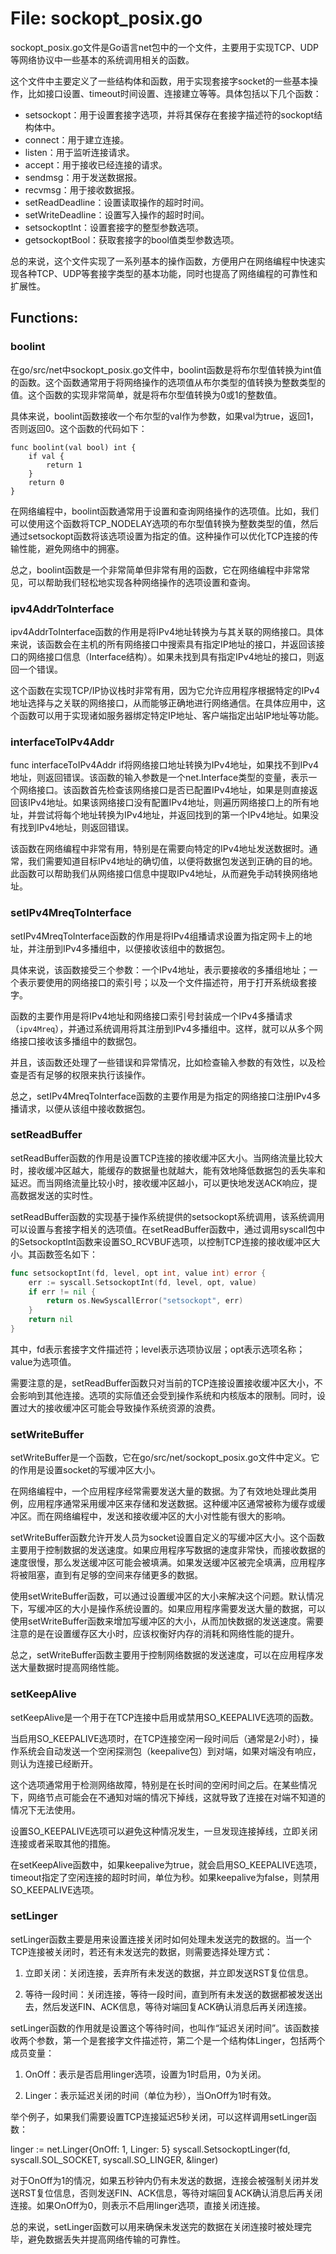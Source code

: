 # File: sockopt_posix.go

sockopt_posix.go文件是Go语言net包中的一个文件，主要用于实现TCP、UDP等网络协议中一些基本的系统调用相关的函数。 

这个文件中主要定义了一些结构体和函数，用于实现套接字socket的一些基本操作，比如接口设置、timeout时间设置、连接建立等等。具体包括以下几个函数：

- setsockopt：用于设置套接字选项，并将其保存在套接字描述符的sockopt结构体中。
- connect：用于建立连接。
- listen：用于监听连接请求。
- accept：用于接收已经连接的请求。
- sendmsg：用于发送数据报。
- recvmsg：用于接收数据报。
- setReadDeadline：设置读取操作的超时时间。
- setWriteDeadline：设置写入操作的超时时间。
- setsockoptInt：设置套接字的整型参数选项。
- getsockoptBool：获取套接字的bool值类型参数选项。

总的来说，这个文件实现了一系列基本的操作函数，方便用户在网络编程中快速实现各种TCP、UDP等套接字类型的基本功能，同时也提高了网络编程的可靠性和扩展性。

## Functions:

### boolint

在go/src/net中sockopt_posix.go文件中，boolint函数是将布尔型值转换为int值的函数。这个函数通常用于将网络操作的选项值从布尔类型的值转换为整数类型的值。这个函数的实现非常简单，就是将布尔型值转换为0或1的整数值。

具体来说，boolint函数接收一个布尔型的val作为参数，如果val为true，返回1，否则返回0。这个函数的代码如下：

```
func boolint(val bool) int {
    if val {
        return 1
    }
    return 0
}
```

在网络编程中，boolint函数通常用于设置和查询网络操作的选项值。比如，我们可以使用这个函数将TCP_NODELAY选项的布尔型值转换为整数类型的值，然后通过setsockopt函数将该选项设置为指定的值。这种操作可以优化TCP连接的传输性能，避免网络中的拥塞。

总之，boolint函数是一个非常简单但非常有用的函数，它在网络编程中非常常见，可以帮助我们轻松地实现各种网络操作的选项设置和查询。



### ipv4AddrToInterface

ipv4AddrToInterface函数的作用是将IPv4地址转换为与其关联的网络接口。具体来说，该函数会在主机的所有网络接口中搜索具有指定IP地址的接口，并返回该接口的网络接口信息（Interface结构）。如果未找到具有指定IPv4地址的接口，则返回一个错误。

这个函数在实现TCP/IP协议栈时非常有用，因为它允许应用程序根据特定的IPv4地址选择与之关联的网络接口，从而能够正确地进行网络通信。在具体应用中，这个函数可以用于实现诸如服务器绑定特定IP地址、客户端指定出站IP地址等功能。



### interfaceToIPv4Addr

func interfaceToIPv4Addr if将网络接口地址转换为IPv4地址，如果找不到IPv4地址，则返回错误。该函数的输入参数是一个net.Interface类型的变量，表示一个网络接口。该函数首先检查该网络接口是否已配置IPv4地址，如果是则直接返回该IPv4地址。如果该网络接口没有配置IPv4地址，则遍历网络接口上的所有地址，并尝试将每个地址转换为IPv4地址，并返回找到的第一个IPv4地址。如果没有找到IPv4地址，则返回错误。

该函数在网络编程中非常有用，特别是在需要向特定的IPv4地址发送数据时。通常，我们需要知道目标IPv4地址的确切值，以便将数据包发送到正确的目的地。此函数可以帮助我们从网络接口信息中提取IPv4地址，从而避免手动转换网络地址。



### setIPv4MreqToInterface

setIPv4MreqToInterface函数的作用是将IPv4组播请求设置为指定网卡上的地址，并注册到IPv4多播组中，以便接收该组中的数据包。

具体来说，该函数接受三个参数：一个IPv4地址，表示要接收的多播组地址；一个表示要使用的网络接口的索引号；以及一个文件描述符，用于打开系统级套接字。

函数的主要作用是将IPv4地址和网络接口索引号封装成一个IPv4多播请求（`ipv4Mreq`），并通过系统调用将其注册到IPv4多播组中。这样，就可以从多个网络接口接收该多播组中的数据包。

并且，该函数还处理了一些错误和异常情况，比如检查输入参数的有效性，以及检查是否有足够的权限来执行该操作。

总之，setIPv4MreqToInterface函数的主要作用是为指定的网络接口注册IPv4多播请求，以便从该组中接收数据包。



### setReadBuffer

setReadBuffer函数的作用是设置TCP连接的接收缓冲区大小。当网络流量比较大时，接收缓冲区越大，能缓存的数据量也就越大，能有效地降低数据包的丢失率和延迟。而当网络流量比较小时，接收缓冲区越小，可以更快地发送ACK响应，提高数据发送的实时性。

setReadBuffer函数的实现基于操作系统提供的setsockopt系统调用，该系统调用可以设置与套接字相关的选项值。在setReadBuffer函数中，通过调用syscall包中的SetsockoptInt函数来设置SO_RCVBUF选项，以控制TCP连接的接收缓冲区大小。其函数签名如下：

```go
func setsockoptInt(fd, level, opt int, value int) error {
    err := syscall.SetsockoptInt(fd, level, opt, value)
    if err != nil {
        return os.NewSyscallError("setsockopt", err)
    }
    return nil
}
```

其中，fd表示套接字文件描述符；level表示选项协议层；opt表示选项名称；value为选项值。

需要注意的是，setReadBuffer函数只对当前的TCP连接设置接收缓冲区大小，不会影响到其他连接。选项的实际值还会受到操作系统和内核版本的限制。同时，设置过大的接收缓冲区可能会导致操作系统资源的浪费。



### setWriteBuffer

setWriteBuffer是一个函数，它在go/src/net/sockopt_posix.go文件中定义。它的作用是设置socket的写缓冲区大小。

在网络编程中，一个应用程序经常需要发送大量的数据。为了有效地处理此类用例，应用程序通常采用缓冲区来存储和发送数据。这种缓冲区通常被称为缓存或缓冲区。而在网络编程中，发送和接收缓冲区的大小对性能有很大的影响。

setWriteBuffer函数允许开发人员为socket设置自定义的写缓冲区大小。这个函数主要用于控制数据的发送速度。如果应用程序写数据的速度非常快，而接收数据的速度很慢，那么发送缓冲区可能会被填满。如果发送缓冲区被完全填满，应用程序将被阻塞，直到有足够的空间来存储更多的数据。

使用setWriteBuffer函数，可以通过设置缓冲区的大小来解决这个问题。默认情况下，写缓冲区的大小是操作系统设置的。如果应用程序需要发送大量的数据，可以使用setWriteBuffer函数来增加写缓冲区的大小，从而加快数据的发送速度。需要注意的是在设置缓存区大小时，应该权衡好内存的消耗和网络性能的提升。

总之，setWriteBuffer函数主要用于控制网络数据的发送速度，可以在应用程序发送大量数据时提高网络性能。



### setKeepAlive

setKeepAlive是一个用于在TCP连接中启用或禁用SO_KEEPALIVE选项的函数。

当启用SO_KEEPALIVE选项时，在TCP连接空闲一段时间后（通常是2小时），操作系统会自动发送一个空闲探测包（keepalive包）到对端，如果对端没有响应，则认为连接已经断开。

这个选项通常用于检测网络故障，特别是在长时间的空闲时间之后。在某些情况下，网络节点可能会在不通知对端的情况下掉线，这就导致了连接在对端不知道的情况下无法使用。

设置SO_KEEPALIVE选项可以避免这种情况发生，一旦发现连接掉线，立即关闭连接或者采取其他的措施。

在setKeepAlive函数中，如果keepalive为true，就会启用SO_KEEPALIVE选项，timeout指定了空闲连接的超时时间，单位为秒。如果keepalive为false，则禁用SO_KEEPALIVE选项。



### setLinger

setLinger函数主要是用来设置连接关闭时如何处理未发送完的数据的。当一个TCP连接被关闭时，若还有未发送完的数据，则需要选择处理方式：

1. 立即关闭：关闭连接，丢弃所有未发送的数据，并立即发送RST复位信息。

2. 等待一段时间：关闭连接，等待一段时间，直到所有未发送的数据都被发送出去，然后发送FIN、ACK信息，等待对端回复ACK确认消息后再关闭连接。

setLinger函数的作用就是设置这个等待时间，也叫作“延迟关闭时间”。该函数接收两个参数，第一个是套接字文件描述符，第二个是一个结构体Linger，包括两个成员变量：

1. OnOff：表示是否启用linger选项，设置为1时启用，0为关闭。

2. Linger：表示延迟关闭的时间（单位为秒），当OnOff为1时有效。

举个例子，如果我们需要设置TCP连接延迟5秒关闭，可以这样调用setLinger函数：

linger := net.Linger{OnOff: 1, Linger: 5}
syscall.SetsockoptLinger(fd, syscall.SOL_SOCKET, syscall.SO_LINGER, &linger)

对于OnOff为1的情况，如果五秒钟内仍有未发送的数据，连接会被强制关闭并发送RST复位信息，否则发送FIN、ACK信息，等待对端回复ACK确认消息后再关闭连接。如果OnOff为0，则表示不启用linger选项，直接关闭连接。

总的来说，setLinger函数可以用来确保未发送完的数据在关闭连接时被处理完毕，避免数据丢失并提高网络传输的可靠性。



